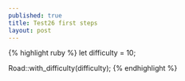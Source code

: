 ```yaml
---
published: true
title: Test26 first steps
layout: post
---
```

{% highlight ruby %}
let difficulty = 10;

Road::with_difficulty(difficulty);
{% endhighlight %}
